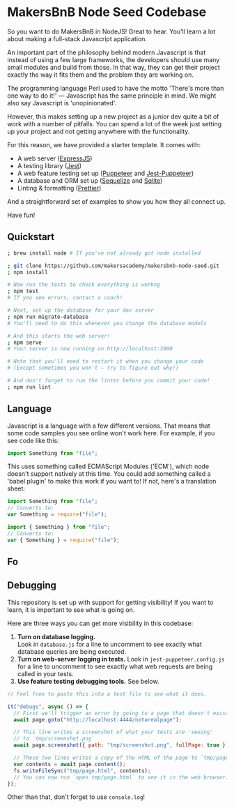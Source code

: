 # MakersBnB Node Seed Codebase

So you want to do MakersBnB in NodeJS! Great to hear. You'll learn a lot about
making a full-stack Javascript application.

An important part of the philosophy behind modern Javascript is that instead
of using a few large frameworks, the developers should use many small modules
and build from those. In that way, they can get their project exactly the way
it fits them and the problem they are working on.

The programming language Perl used to have the motto 'There's more than one way
to do it!' — Javascript has the same principle in mind. We might also say
Javascript is 'unopinionated'.

However, this makes setting up a new project as a junior dev quite a bit of work
with a number of pitfalls. You can spend a lot of the week just setting up your
project and not getting anywhere with the functionality.

For this reason, we have provided a starter template. It comes with:

- A web server ([ExpressJS](https://expressjs.com/))
- A testing library ([Jest](https://jestjs.io/))
- A web feature testing set up ([Puppeteer](https://pptr.dev/) and
  [Jest-Puppeteer](https://github.com/smooth-code/jest-puppeteer))
- A database and ORM set up ([Sequelize](https://sequelize.org/) and
  [Sqlite](https://www.sqlite.org/index.html))
- Linting & formatting ([Prettier](https://prettier.io/))

And a straightforward set of examples to show you how they all connect up.

Have fun!

## Quickstart

```bash
; brew install node # If you've not already got node installed

; git clone https://github.com/makersacademy/makersbnb-node-seed.git
; npm install

# Now run the tests to check everything is workng
; npm test
# If you see errors, contact a coach!

# Next, set up the database for your dev server
; npm run migrate-database
# You'll need to do this whenever you change the database models

# And this starts the web server!
; npm serve
# Your server is now running on http://localhost:3000

# Note that you'll need to restart it when you change your code
# (Except sometimes you won't — try to figure out why!)

# And don't forget to run the linter before you commit your code!
; npm run lint
```

## Language

Javascript is a language with a few different versions. That means that some
code samples you see online won't work here. For example, if you see code like
this:

```javascript
import Something from "file";
```

This uses something called ECMAScript Modules ('ECM'), which node doesn't
support natively at this time. You could add something called a 'babel plugin'
to make this work if you want to! If not, here's a translation sheet:

```javascript
import Something from "file";
// Converts to:
var Something = require("file");

import { Something } from "file";
// Converts to:
var { Something } = require("file");
```

## Fo

## Debugging

This repository is set up with support for getting visibility! If you want to
learn, it is important to see what is going on.

Here are three ways you can get more visibility in this codebase:

1. **Turn on database logging.**  
   Look in `database.js` for a line to uncomment to see exactly what database
   queries are being executed.
2. **Turn on web-server logging in tests.**
   Look in `jest-puppeteer.config.js` for a line to uncomment to see exactly
   what web requests are being called in your tests.
3. **Use feature testing debugging tools.**
   See below.

```javascript
// Feel free to paste this into a test file to see what it does.

it("debugs", async () => {
  // First we'll trigger an error by going to a page that doesn't exist.
  await page.goto("http://localhost:4444/notarealpage");

  // This line writes a screenshot of what your tests are 'seeing'
  // to `tmp/screenshot.png`
  await page.screenshot({ path: "tmp/screenshot.png", fullPage: true });

  // These two lines writes a copy of the HTML of the page to `tmp/page.html`
  var contents = await page.content();
  fs.writeFileSync("tmp/page.html", contents);
  // You can now run `open tmp/page.html` to see it in the web browser.
});
```

Other than that, don't forget to use `console.log`!
